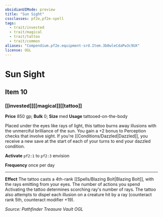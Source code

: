 ```yaml
---
obsidianUIMode: preview
title: "Sun Sight"
cssclasses: pf2e,pf2e-spell
tags:
  - trait/invested
  - trait/magical
  - trait/tattoo
  - trait/common
aliases: "Compendium.pf2e.equipment-srd.Item.3b0wleCdaPw3c9UX"
license: OGL
---
```

# Sun Sight
## Item 10
### [[invested]][[magical]][[tattoo]]


**Price** 850 gp; 
**Bulk** 0; **Size** med
**Usage** tattooed-on-the-body

Placed under the eyes like rays of light, this tattoo burns away illusions with the unmerciful brilliance of the sun. You gain a +2 bonus to Perception checks that involve sight. If you're [[Conditions/Dazzled|Dazzled]], you receive a new save at the start of each of your turns to end your dazzled condition.

**Activate** `pf2:1` to `pf2:3` envision

**Frequency** once per day

* * *

**Effect** The tattoo casts a 4th-rank [[Spells/Blazing Bolt|Blazing Bolt]], with the rays emitting from your eyes. The number of actions you spend Activating the tattoo determines scorching ray's number of rays. The tattoo also attempts to dispel each illusion on a creature hit by a ray (counteract rank 5th, counteract modifier +19).

*Source: Pathfinder Treasure Vault*
*OGL*